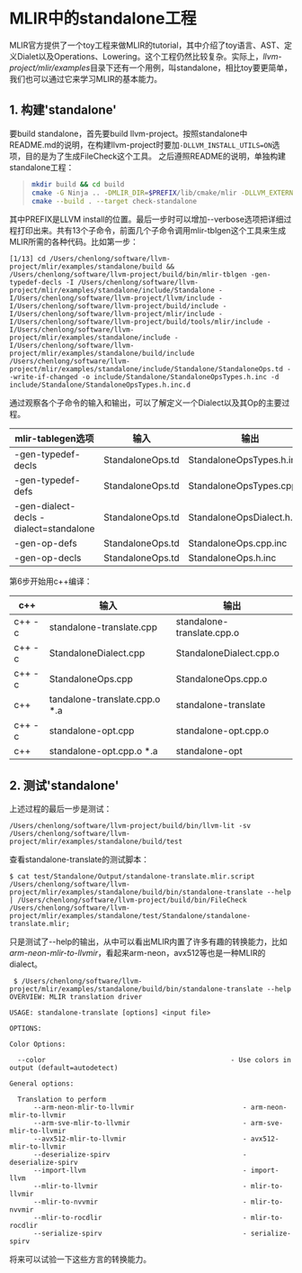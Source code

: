# MLIR中的standalone工程
MLIR官方提供了一个toy工程来做MLIR的tutorial，其中介绍了toy语言、AST、定义Dialet以及Operations、Lowering。这个工程仍然比较复杂。实际上，*llvm-project/mlir/examples*目录下还有一个用例，叫standalone，相比toy要更简单，我们也可以通过它来学习MLIR的基本能力。

## 1. 构建'standalone'
要build standalone，首先要build llvm-project。按照standalone中README.md的说明，在构建llvm-project时要加`-DLLVM_INSTALL_UTILS=ON`选项，目的是为了生成FileCheck这个工具。 
之后遵照README的说明，单独构建standalone工程：
> ```sh
> mkdir build && cd build
> cmake -G Ninja .. -DMLIR_DIR=$PREFIX/lib/cmake/mlir -DLLVM_EXTERNAL_LIT=$BUILD_DIR/bin/llvm-lit
> cmake --build . --target check-standalone
> ```
其中PREFIX是LLVM install的位置。最后一步时可以增加--verbose选项把详细过程打印出来。共有13个子命令，前面几个子命令调用mlir-tblgen这个工具来生成MLIR所需的各种代码。比如第一步：
```shell
[1/13] cd /Users/chenlong/software/llvm-project/mlir/examples/standalone/build && /Users/chenlong/software/llvm-project/build/bin/mlir-tblgen -gen-typedef-decls -I /Users/chenlong/software/llvm-project/mlir/examples/standalone/include/Standalone -I/Users/chenlong/software/llvm-project/llvm/include -I/Users/chenlong/software/llvm-project/build/include -I/Users/chenlong/software/llvm-project/mlir/include -I/Users/chenlong/software/llvm-project/build/tools/mlir/include -I/Users/chenlong/software/llvm-project/mlir/examples/standalone/include -I/Users/chenlong/software/llvm-project/mlir/examples/standalone/build/include /Users/chenlong/software/llvm-project/mlir/examples/standalone/include/Standalone/StandaloneOps.td --write-if-changed -o include/Standalone/StandaloneOpsTypes.h.inc -d include/Standalone/StandaloneOpsTypes.h.inc.d
```
通过观察各个子命令的输入和输出，可以了解定义一个Dialect以及其Op的主要过程。

|mlir-tablegen选项|输入|输出|
|----|----|----|
|-gen-typedef-decls|StandaloneOps.td|StandaloneOpsTypes.h.inc|
|-gen-typedef-defs|StandaloneOps.td|StandaloneOpsTypes.cpp.inc|
|-gen-dialect-decls -dialect=standalone|StandaloneOps.td|StandaloneOpsDialect.h.inc
|-gen-op-defs|StandaloneOps.td|StandaloneOps.cpp.inc|
|-gen-op-decls|StandaloneOps.td|StandaloneOps.h.inc|

第6步开始用c++编译：

|c++|输入|输出|
|----|----|----|
|c++ -c|standalone-translate.cpp|standalone-translate.cpp.o|
|c++ -c|StandaloneDialect.cpp|StandaloneDialect.cpp.o|
|c++ -c|StandaloneOps.cpp|StandaloneOps.cpp.o|
|c++ |tandalone-translate.cpp.o *.a |standalone-translate|
|c++ -c|standalone-opt.cpp|standalone-opt.cpp.o|
|c++ |standalone-opt.cpp.o *.a|standalone-opt|

## 2. 测试'standalone'
上述过程的最后一步是测试：
```
/Users/chenlong/software/llvm-project/build/bin/llvm-lit -sv /Users/chenlong/software/llvm-project/mlir/examples/standalone/build/test
```
查看standalone-translate的测试脚本：
```shell
$ cat test/Standalone/Output/standalone-translate.mlir.script 
/Users/chenlong/software/llvm-project/mlir/examples/standalone/build/bin/standalone-translate --help | /Users/chenlong/software/llvm-project/build/bin/FileCheck /Users/chenlong/software/llvm-project/mlir/examples/standalone/test/Standalone/standalone-translate.mlir;
```
只是测试了--help的输出，从中可以看出MLIR内置了许多有趣的转换能力，比如*arm-neon-mlir-to-llvmir*，看起来arm-neon，avx512等也是一种MLIR的dialect。
```shell
 $ /Users/chenlong/software/llvm-project/mlir/examples/standalone/build/bin/standalone-translate --help
OVERVIEW: MLIR translation driver

USAGE: standalone-translate [options] <input file>

OPTIONS:

Color Options:

  --color                                              - Use colors in output (default=autodetect)

General options:

  Translation to perform
      --arm-neon-mlir-to-llvmir                           - arm-neon-mlir-to-llvmir
      --arm-sve-mlir-to-llvmir                            - arm-sve-mlir-to-llvmir
      --avx512-mlir-to-llvmir                             - avx512-mlir-to-llvmir
      --deserialize-spirv                                 - deserialize-spirv
      --import-llvm                                       - import-llvm
      --mlir-to-llvmir                                    - mlir-to-llvmir
      --mlir-to-nvvmir                                    - mlir-to-nvvmir
      --mlir-to-rocdlir                                   - mlir-to-rocdlir
      --serialize-spirv                                   - serialize-spirv
```
将来可以试验一下这些方言的转换能力。
